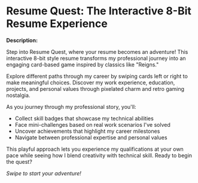 # Resume Quest: The Interactive 8-Bit Resume Experience

**Description:**

Step into Resume Quest, where your resume becomes an adventure! This interactive 8-bit style resume transforms my professional journey into an engaging card-based game inspired by classics like "Reigns."

Explore different paths through my career by swiping cards left or right to make meaningful choices. Discover my work experience, education, projects, and personal values through pixelated charm and retro gaming nostalgia.

As you journey through my professional story, you'll:
- Collect skill badges that showcase my technical abilities
- Face mini-challenges based on real work scenarios I've solved
- Uncover achievements that highlight my career milestones
- Navigate between professional expertise and personal values

This playful approach lets you experience my qualifications at your own pace while seeing how I blend creativity with technical skill. Ready to begin the quest?

*Swipe to start your adventure!*
